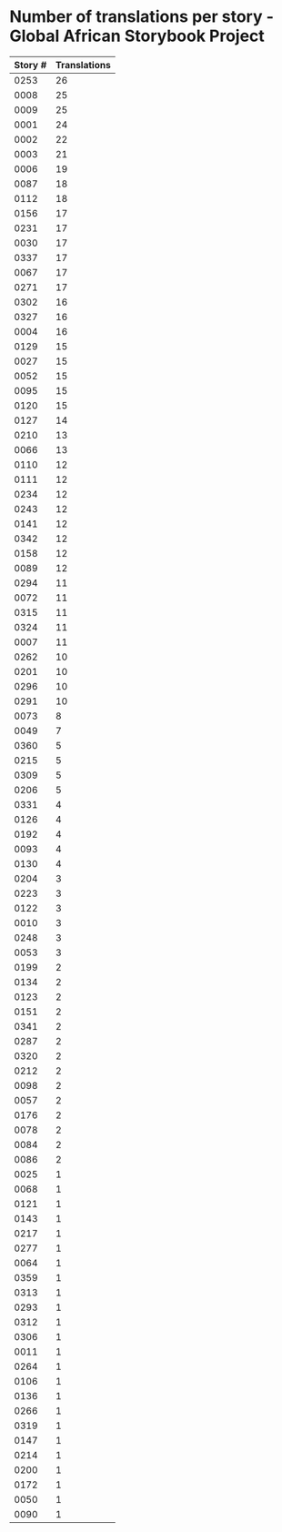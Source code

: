 # Number of translations per story - Global African Storybook Project

Story # | Translations
------- | ------------
0253 | 26
0008 | 25
0009 | 25
0001 | 24
0002 | 22
0003 | 21
0006 | 19
0087 | 18
0112 | 18
0156 | 17
0231 | 17
0030 | 17
0337 | 17
0067 | 17
0271 | 17
0302 | 16
0327 | 16
0004 | 16
0129 | 15
0027 | 15
0052 | 15
0095 | 15
0120 | 15
0127 | 14
0210 | 13
0066 | 13
0110 | 12
0111 | 12
0234 | 12
0243 | 12
0141 | 12
0342 | 12
0158 | 12
0089 | 12
0294 | 11
0072 | 11
0315 | 11
0324 | 11
0007 | 11
0262 | 10
0201 | 10
0296 | 10
0291 | 10
0073 | 8
0049 | 7
0360 | 5
0215 | 5
0309 | 5
0206 | 5
0331 | 4
0126 | 4
0192 | 4
0093 | 4
0130 | 4
0204 | 3
0223 | 3
0122 | 3
0010 | 3
0248 | 3
0053 | 3
0199 | 2
0134 | 2
0123 | 2
0151 | 2
0341 | 2
0287 | 2
0320 | 2
0212 | 2
0098 | 2
0057 | 2
0176 | 2
0078 | 2
0084 | 2
0086 | 2
0025 | 1
0068 | 1
0121 | 1
0143 | 1
0217 | 1
0277 | 1
0064 | 1
0359 | 1
0313 | 1
0293 | 1
0312 | 1
0306 | 1
0011 | 1
0264 | 1
0106 | 1
0136 | 1
0266 | 1
0319 | 1
0147 | 1
0214 | 1
0200 | 1
0172 | 1
0050 | 1
0090 | 1
